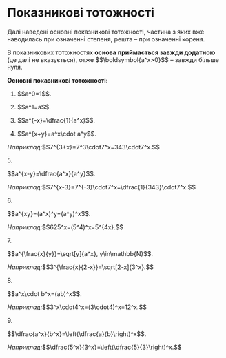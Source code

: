 # Показниковi тотожностi

<p>Далі наведені основні показникові тотожності, частина з яких вже наводилась при означенні степеня, решта – при означенні кореня.</p>

<p>В показникових тотожностях <b>основа приймається завжди додатною</b> (це далі не вказується), отже $$\boldsymbol{a^x>0}$$ – завжди більше нуля.</p>

<p><b>Основні показникові тотожності:</b></p>

1. <p>$$a^0=1$$.</p>
2. <p>$$a^1=a$$.</p>
3. <p>$$a^{-x}=\dfrac{1}{a^x}$$.</p>
4. <p>$$a^{x+y}=a^x\cdot a^y$$.</p>
<p><i>Наприклад:</i>$$7^{3+x}=7^3\cdot7^x=343\cdot7^x.$$</p>
5. <p>$$a^{x-y}=\dfrac{a^x}{a^y}$$.</p>
<p><i>Наприклад:</i>$$7^{x-3}=7^{-3}\cdot7^x=\dfrac{1}{343}\cdot7^x.$$</p>
6. <p>$$a^{xy}=(a^x)^y=(a^y)^x$$.</p>
<p><i>Наприклад:</i>$$625^x=(5^4)^x=5^{4x}.$$</p>
7. <p>$$a^{\frac{x}{y}}=\sqrt[y]{a^x}, y\in\mathbb{N}$$.</p>
<p><i>Наприклад:</i>$$3^{\frac{x}{2-x}}=\sqrt[2-x]{3^x}.$$</p>
8. <p>$$a^x\cdot b^x=(ab)^x$$.</p>
<p><i>Наприклад:</i>$$3^x\cdot4^x=(3\cdot4)^x=12^x.$$</p>
9. <p>$$\dfrac{a^x}{b^x}=\left(\dfrac{a}{b}\right)^x$$.</p>
<p><i>Наприклад:</i>$$\dfrac{5^x}{3^x}=\left(\dfrac{5}{3}\right)^x.$$</p>